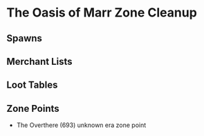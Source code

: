 # The Oasis of Marr Zone Cleanup

## Spawns

## Merchant Lists

## Loot Tables

## Zone Points

* The Overthere (693) unknown era zone point
